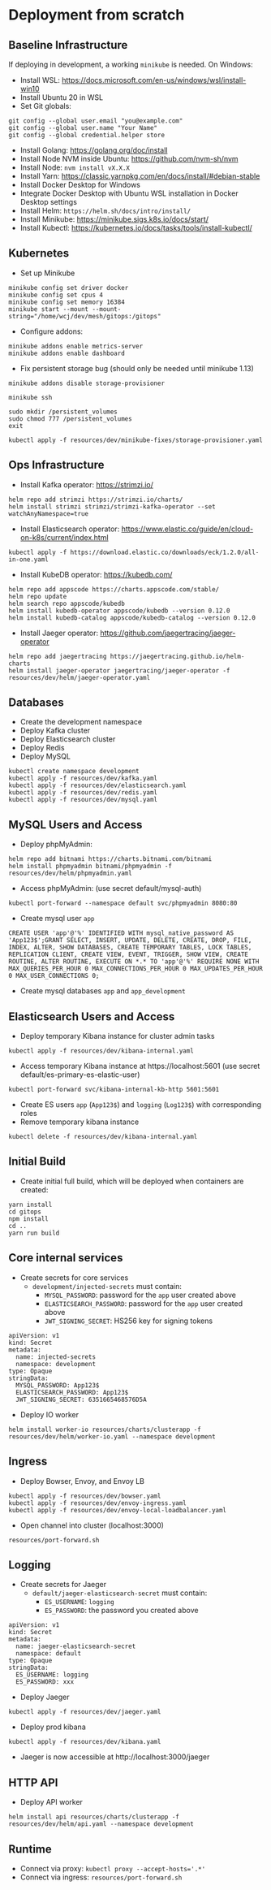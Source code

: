 # Deployment from scratch

## Baseline Infrastructure

If deploying in development, a working `minikube` is needed. On Windows:

- Install WSL: https://docs.microsoft.com/en-us/windows/wsl/install-win10
- Install Ubuntu 20 in WSL
- Set Git globals:
```
git config --global user.email "you@example.com"
git config --global user.name "Your Name"
git config --global credential.helper store
```
- Install Golang: https://golang.org/doc/install
- Install Node NVM inside Ubuntu: https://github.com/nvm-sh/nvm
- Install Node: `nvm install vX.X.X`
- Install Yarn: https://classic.yarnpkg.com/en/docs/install/#debian-stable
- Install Docker Desktop for Windows
- Integrate Docker Desktop with Ubuntu WSL installation in Docker Desktop settings
- Install Helm: `https://helm.sh/docs/intro/install/`
- Install Minikube: https://minikube.sigs.k8s.io/docs/start/
- Install Kubectl: https://kubernetes.io/docs/tasks/tools/install-kubectl/

## Kubernetes

- Set up Minikube
```
minikube config set driver docker
minikube config set cpus 4
minikube config set memory 16384
minikube start --mount --mount-string="/home/wcj/dev/mesh/gitops:/gitops"
```
- Configure addons:
```
minikube addons enable metrics-server
minikube addons enable dashboard
```
- Fix persistent storage bug (should only be needed until minikube 1.13)
```
minikube addons disable storage-provisioner
```
```
minikube ssh

sudo mkdir /persistent_volumes
sudo chmod 777 /persistent_volumes
exit
```
```
kubectl apply -f resources/dev/minikube-fixes/storage-provisioner.yaml
```

## Ops Infrastructure

- Install Kafka operator: https://strimzi.io/
```
helm repo add strimzi https://strimzi.io/charts/
helm install strimzi strimzi/strimzi-kafka-operator --set watchAnyNamespace=true
```
- Install Elasticsearch operator: https://www.elastic.co/guide/en/cloud-on-k8s/current/index.html
```
kubectl apply -f https://download.elastic.co/downloads/eck/1.2.0/all-in-one.yaml
```
- Install KubeDB operator: https://kubedb.com/
```
helm repo add appscode https://charts.appscode.com/stable/
helm repo update
helm search repo appscode/kubedb
helm install kubedb-operator appscode/kubedb --version 0.12.0
helm install kubedb-catalog appscode/kubedb-catalog --version 0.12.0
```
- Install Jaeger operator: https://github.com/jaegertracing/jaeger-operator
```
helm repo add jaegertracing https://jaegertracing.github.io/helm-charts
helm install jaeger-operator jaegertracing/jaeger-operator -f resources/dev/helm/jaeger-operator.yaml
```

## Databases

- Create the development namespace
- Deploy Kafka cluster
- Deploy Elasticsearch cluster
- Deploy Redis
- Deploy MySQL
```
kubectl create namespace development
kubectl apply -f resources/dev/kafka.yaml
kubectl apply -f resources/dev/elasticsearch.yaml
kubectl apply -f resources/dev/redis.yaml
kubectl apply -f resources/dev/mysql.yaml
```

## MySQL Users and Access

- Deploy phpMyAdmin:
```
helm repo add bitnami https://charts.bitnami.com/bitnami
helm install phpmyadmin bitnami/phpmyadmin -f resources/dev/helm/phpmyadmin.yaml
```
- Access phpMyAdmin: (use secret default/mysql-auth)
```
kubectl port-forward --namespace default svc/phpmyadmin 8080:80
```
- Create mysql user `app`
```
CREATE USER 'app'@'%' IDENTIFIED WITH mysql_native_password AS 'App123$';GRANT SELECT, INSERT, UPDATE, DELETE, CREATE, DROP, FILE, INDEX, ALTER, SHOW DATABASES, CREATE TEMPORARY TABLES, LOCK TABLES, REPLICATION CLIENT, CREATE VIEW, EVENT, TRIGGER, SHOW VIEW, CREATE ROUTINE, ALTER ROUTINE, EXECUTE ON *.* TO 'app'@'%' REQUIRE NONE WITH MAX_QUERIES_PER_HOUR 0 MAX_CONNECTIONS_PER_HOUR 0 MAX_UPDATES_PER_HOUR 0 MAX_USER_CONNECTIONS 0;
```
- Create mysql databases `app` and `app_development`

## Elasticsearch Users and Access

- Deploy temporary Kibana instance for cluster admin tasks
```
kubectl apply -f resources/dev/kibana-internal.yaml
```
- Access temporary Kibana instance at https://localhost:5601 (use secret default/es-primary-es-elastic-user)
```
kubectl port-forward svc/kibana-internal-kb-http 5601:5601
```
- Create ES users `app` (`App123$`) and `logging` (`Log123$`) with corresponding roles
- Remove temporary kibana instance
```
kubectl delete -f resources/dev/kibana-internal.yaml
```

## Initial Build
- Create initial full build, which will be deployed when containers are created:
```
yarn install
cd gitops
npm install
cd ..
yarn run build
```

## Core internal services
- Create secrets for core services
  - `development/injected-secrets` must contain:
    - `MYSQL_PASSWORD`: password for the `app` user created above
    - `ELASTICSEARCH_PASSWORD`: password for the `app` user created above
    - `JWT_SIGNING_SECRET`: HS256 key for signing tokens

```
apiVersion: v1
kind: Secret
metadata:
  name: injected-secrets
  namespace: development
type: Opaque
stringData:
  MYSQL_PASSWORD: App123$
  ELASTICSEARCH_PASSWORD: App123$
  JWT_SIGNING_SECRET: 6351665468576D5A
```

- Deploy IO worker
```
helm install worker-io resources/charts/clusterapp -f resources/dev/helm/worker-io.yaml --namespace development
```

## Ingress
- Deploy Bowser, Envoy, and Envoy LB
```
kubectl apply -f resources/dev/bowser.yaml
kubectl apply -f resources/dev/envoy-ingress.yaml
kubectl apply -f resources/dev/envoy-local-loadbalancer.yaml
```

- Open channel into cluster (localhost:3000)
```
resources/port-forward.sh
```

## Logging
- Create secrets for Jaeger
  - `default/jaeger-elasticsearch-secret` must contain:
    - `ES_USERNAME`: `logging`
    - `ES_PASSWORD`: the password you created above
```
apiVersion: v1
kind: Secret
metadata:
  name: jaeger-elasticsearch-secret
  namespace: default
type: Opaque
stringData:
  ES_USERNAME: logging
  ES_PASSWORD: xxx
```

- Deploy Jaeger
```
kubectl apply -f resources/dev/jaeger.yaml
```

- Deploy prod kibana
```
kubectl apply -f resources/dev/kibana.yaml
```

- Jaeger is now accessible at http://localhost:3000/jaeger

## HTTP API
- Deploy API worker
```
helm install api resources/charts/clusterapp -f resources/dev/helm/api.yaml --namespace development
```

## Runtime

- Connect via proxy: `kubectl proxy --accept-hosts='.*'`
- Connect via ingress: `resources/port-forward.sh`
